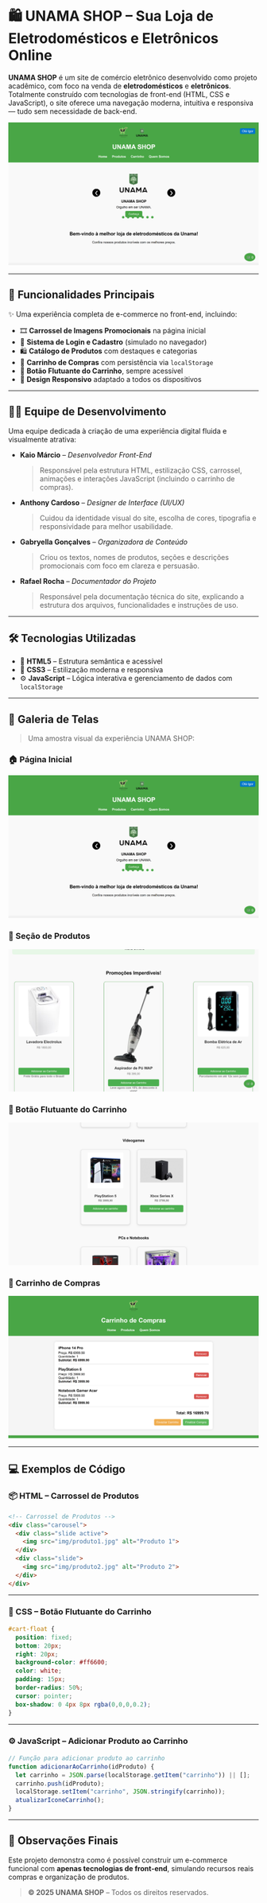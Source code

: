 # 🛍️ UNAMA SHOP – Sua Loja de Eletrodomésticos e Eletrônicos Online

**UNAMA SHOP** é um site de comércio eletrônico desenvolvido como projeto acadêmico, com foco na venda de **eletrodomésticos** e **eletrônicos**. Totalmente construído com tecnologias de front-end (HTML, CSS e JavaScript), o site oferece uma navegação moderna, intuitiva e responsiva — tudo sem necessidade de back-end.

![Página Inicial do UNAMA SHOP](img/captura_carrossel.png)

---

## 🚀 Funcionalidades Principais

✨ Uma experiência completa de e-commerce no front-end, incluindo:

- 🎞️ **Carrossel de Imagens Promocionais** na página inicial  
- 🔐 **Sistema de Login e Cadastro** (simulado no navegador)  
- 🛍️ **Catálogo de Produtos** com destaques e categorias  
- 🛒 **Carrinho de Compras** com persistência via `localStorage`  
- 📌 **Botão Flutuante do Carrinho**, sempre acessível  
- 📱 **Design Responsivo** adaptado a todos os dispositivos

---

## 👨‍💻 Equipe de Desenvolvimento

Uma equipe dedicada à criação de uma experiência digital fluida e visualmente atrativa:

- **Kaio Márcio** – *Desenvolvedor Front-End*  
  > Responsável pela estrutura HTML, estilização CSS, carrossel, animações e interações JavaScript (incluindo o carrinho de compras).

- **Anthony Cardoso** – *Designer de Interface (UI/UX)*  
  > Cuidou da identidade visual do site, escolha de cores, tipografia e responsividade para melhor usabilidade.

- **Gabryella Gonçalves** – *Organizadora de Conteúdo*  
  > Criou os textos, nomes de produtos, seções e descrições promocionais com foco em clareza e persuasão.

- **Rafael Rocha** – *Documentador do Projeto*  
  > Responsável pela documentação técnica do site, explicando a estrutura dos arquivos, funcionalidades e instruções de uso.

---

## 🛠️ Tecnologias Utilizadas

- 🧱 **HTML5** – Estrutura semântica e acessível  
- 🎨 **CSS3** – Estilização moderna e responsiva  
- ⚙️ **JavaScript** – Lógica interativa e gerenciamento de dados com `localStorage`

---

## 📸 Galeria de Telas

> Uma amostra visual da experiência UNAMA SHOP:

### 🏠 Página Inicial  
![Página Inicial do UNAMA SHOP](img/captura_carrossel.png)

### 🛒 Seção de Produtos  
![Seção de Produtos](img/captura_produtos.png)

### 📌 Botão Flutuante do Carrinho  
![Botão Flutuante](img/captura_carrinho.png)

### 🧾 Carrinho de Compras  
![Carrinho de Compras](img/captura_botao_carrinho.png)

---

## 💻 Exemplos de Código

### 📦 HTML – Carrossel de Produtos

```html
<!-- Carrossel de Produtos -->
<div class="carousel">
  <div class="slide active">
    <img src="img/produto1.jpg" alt="Produto 1">
  </div>
  <div class="slide">
    <img src="img/produto2.jpg" alt="Produto 2">
  </div>
</div>
```

---

### 🎨 CSS – Botão Flutuante do Carrinho

```css
#cart-float {
  position: fixed;
  bottom: 20px;
  right: 20px;
  background-color: #ff6600;
  color: white;
  padding: 15px;
  border-radius: 50%;
  cursor: pointer;
  box-shadow: 0 4px 8px rgba(0,0,0,0.2);
}
```

---

### ⚙️ JavaScript – Adicionar Produto ao Carrinho

```javascript
// Função para adicionar produto ao carrinho
function adicionarAoCarrinho(idProduto) {
  let carrinho = JSON.parse(localStorage.getItem("carrinho")) || [];
  carrinho.push(idProduto);
  localStorage.setItem("carrinho", JSON.stringify(carrinho));
  atualizarIconeCarrinho();
}
```

---

## 📘 Observações Finais

Este projeto demonstra como é possível construir um e-commerce funcional com **apenas tecnologias de front-end**, simulando recursos reais compras e organização de produtos.

> **© 2025 UNAMA SHOP** – Todos os direitos reservados.  




